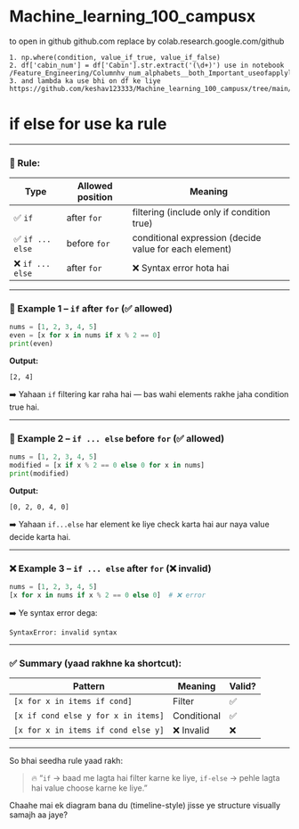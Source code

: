 # Machine_learning_100_campusx

to open in github github.com replace by colab.research.google.com/github

    1. np.where(condition, value_if_true, value_if_false)
    2. df['cabin_num'] = df['Cabin'].str.extract('(\d+)') use in notebook /Feature_Engineering/Columnhv_num_alphabets__both_Important_useofapplylabmda
    3. and lambda ka use bhi on df ke liye https://github.com/keshav123333/Machine_learning_100_campusx/tree/main/Feature_Engineering/Columnhv_num_alphabets__both_Important_useofapplylabmda


# if else for use ka rule 

---

### 🧩 Rule:

| Type            | Allowed position | Meaning                                                |
| --------------- | ---------------- | ------------------------------------------------------ |
| ✅ `if`          | after `for`      | filtering (include only if condition true)             |
| ✅ `if ... else` | before `for`     | conditional expression (decide value for each element) |
| ❌ `if ... else` | after `for`      | ❌ Syntax error hota hai                                |

---

### 🧠 Example 1 – `if` after `for` (✅ allowed)

```python
nums = [1, 2, 3, 4, 5]
even = [x for x in nums if x % 2 == 0]
print(even)
```

**Output:**

```
[2, 4]
```

➡️ Yahaan `if` filtering kar raha hai — bas wahi elements rakhe jaha condition true hai.

---

### 🧠 Example 2 – `if ... else` before `for` (✅ allowed)

```python
nums = [1, 2, 3, 4, 5]
modified = [x if x % 2 == 0 else 0 for x in nums]
print(modified)
```

**Output:**

```
[0, 2, 0, 4, 0]
```

➡️ Yahaan `if...else` har element ke liye check karta hai aur naya value decide karta hai.

---

### ❌ Example 3 – `if ... else` after `for` (❌ invalid)

```python
nums = [1, 2, 3, 4, 5]
[x for x in nums if x % 2 == 0 else 0]  # ❌ error
```

➡️ Ye syntax error dega:

```
SyntaxError: invalid syntax
```

---

### ✅ Summary (yaad rakhne ka shortcut):

| Pattern                             | Meaning     | Valid? |
| ----------------------------------- | ----------- | ------ |
| `[x for x in items if cond]`        | Filter      | ✅      |
| `[x if cond else y for x in items]` | Conditional | ✅      |
| `[x for x in items if cond else y]` | ❌ Invalid   | ❌      |

---

So bhai seedha rule yaad rakh:

> 🔥 “`if` → baad me lagta hai filter karne ke liye,
> `if-else` → pehle lagta hai value choose karne ke liye.”

Chaahe mai ek diagram bana du (timeline-style) jisse ye structure visually samajh aa jaye?
